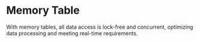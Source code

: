 # Memory Table<a name="EN-US_TOPIC_0241663033"></a>

With memory tables, all data access is lock-free and concurrent, optimizing data processing and meeting real-time requirements.

